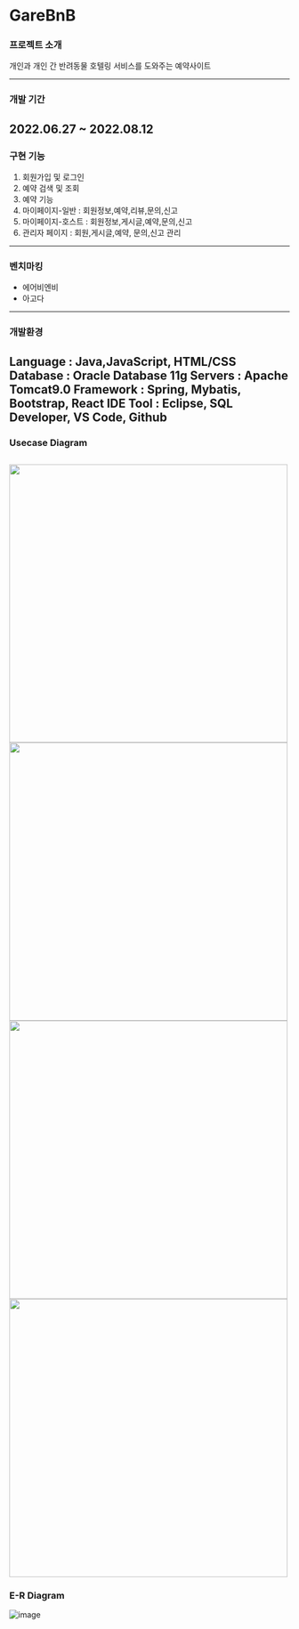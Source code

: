 # GareBnB
### 프로젝트 소개
개인과 개인 간 반려동물 호텔링 서비스를 도와주는 예약사이트

-------------------
### 개발 기간
2022.06.27 ~ 2022.08.12
-------------------
### 구현 기능
1. 회원가입 및 로그인
2. 예약 검색 및 조회
3. 예약 기능
4. 마이페이지-일반	: 회원정보,예약,리뷰,문의,신고 
5. 마이페이지-호스트	: 회원정보,게시글,예약,문의,신고
6. 관리자 페이지	: 회원,게시글,예약, 문의,신고 관리
-------------------
### 벤치마킹
* 에어비엔비
* 아고다
-------------------
### 개발환경
Language  : Java,JavaScript, HTML/CSS
Database  : Oracle Database 11g
Servers   : Apache Tomcat9.0
Framework : Spring, Mybatis, Bootstrap, React
IDE Tool  : Eclipse, SQL Developer, VS Code, Github
-------------------
### Usecase Diagram
<img src="https://user-images.githubusercontent.com/108251593/185525564-7e22b931-aeec-45ce-922c-afd37b0763b7.png" width="500"/><img src="https://user-images.githubusercontent.com/108251593/185525780-46cfbc67-c0fd-471d-8a1d-a8e6792e5f85.png" width="500"/>
<img src="https://user-images.githubusercontent.com/108251593/185525812-a4a7408d-ee81-41e8-a811-e8303bf6a28f.png" width="500"/><img src="https://user-images.githubusercontent.com/108251593/185525833-3e48fd76-2d1e-462e-8ff1-c7a8aa0343d4.png" width="500"/>
-------------------
### E-R Diagram
![image](https://user-images.githubusercontent.com/108251593/185549467-592003ac-5149-4be1-b102-0a68e49f6021.png)
